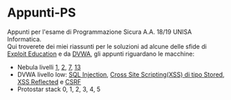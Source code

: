 # Appunti-PS
Appunti per l'esame di Programmazione Sicura A.A. 18/19 UNISA Informatica.  
Qui troverete dei miei riassunti per le soluzioni ad alcune delle sfide di [Exploit Education](http://exploit.education/) e da [DVWA](http://www.dvwa.co.uk/), gli appunti riguardano le macchine:
- Nebula livelli [1](https://github.com/CiccioTecchio/Appunti-PS/blob/master/iniezione%20locale/Nebula-lvl1.md), [2](https://github.com/CiccioTecchio/Appunti-PS/blob/master/iniezione%20locale/Nebula-lvl2.md), [7](https://github.com/CiccioTecchio/Appunti-PS/blob/master/iniezione%20remota/Nebula-lvl7.md), [13](https://github.com/CiccioTecchio/Appunti-PS/blob/master/iniezione%20locale/Nebula-lvl13.md)
- DVWA livello low: [SQL Injection](https://github.com/CiccioTecchio/Appunti-PS/blob/master/iniezione%20remota/DVWA-SQL_Injection.md), [Cross Site Scripting(XSS) di tipo Stored](https://github.com/CiccioTecchio/Appunti-PS/blob/master/iniezione%20remota/DVWA-XSS_Stored.md), [XSS Reflected](https://github.com/CiccioTecchio/Appunti-PS/blob/master/iniezione%20remota/DVWA-XSS_Reflected.md) e [CSRF](https://github.com/CiccioTecchio/Appunti-PS/blob/master/iniezione%20remota/DVWA-CSRF.md)
- Protostar stack 0, 1, 2, 3, 4, 5